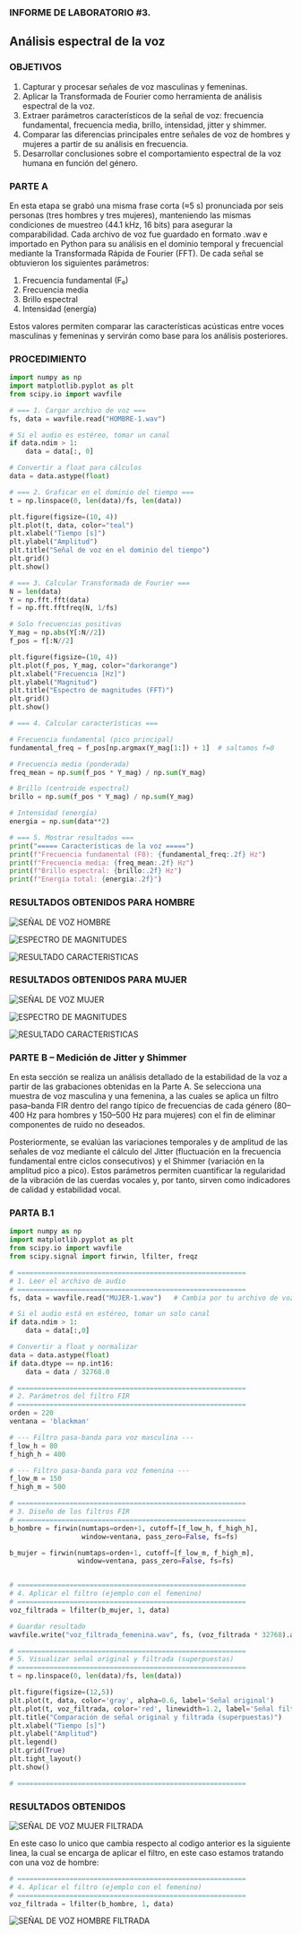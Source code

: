 ### INFORME DE LABORATORIO #3.
Análisis espectral de la voz
---------------
### OBJETIVOS

1. Capturar y procesar señales de voz masculinas y femeninas.
2. Aplicar la Transformada de Fourier como herramienta de análisis espectral de la
voz.
3. Extraer parámetros característicos de la señal de voz: frecuencia fundamental,
frecuencia media, brillo, intensidad, jitter y shimmer.
4. Comparar las diferencias principales entre señales de voz de hombres y mujeres
a partir de su análisis en frecuencia.
5. Desarrollar conclusiones sobre el comportamiento espectral de la voz humana
en función del género.

### PARTE A
En esta etapa se grabó una misma frase corta (≈5 s) pronunciada por seis personas (tres hombres y tres mujeres), manteniendo las mismas condiciones de muestreo (44.1 kHz, 16 bits) para asegurar la comparabilidad.
Cada archivo de voz fue guardado en formato .wav e importado en Python para su análisis en el dominio temporal y frecuencial mediante la Transformada Rápida de Fourier (FFT).
De cada señal se obtuvieron los siguientes parámetros:

1. Frecuencia fundamental (F₀)
2. Frecuencia media
3. Brillo espectral
4. Intensidad (energía)

Estos valores permiten comparar las características acústicas entre voces masculinas y femeninas y servirán como base para los análisis posteriores.

### PROCEDIMIENTO 
```python
import numpy as np
import matplotlib.pyplot as plt
from scipy.io import wavfile

# === 1. Cargar archivo de voz ===
fs, data = wavfile.read("HOMBRE-1.wav")

# Si el audio es estéreo, tomar un canal
if data.ndim > 1:
    data = data[:, 0]

# Convertir a float para cálculos
data = data.astype(float)

# === 2. Graficar en el dominio del tiempo ===
t = np.linspace(0, len(data)/fs, len(data))

plt.figure(figsize=(10, 4))
plt.plot(t, data, color="teal")
plt.xlabel("Tiempo [s]")
plt.ylabel("Amplitud")
plt.title("Señal de voz en el dominio del tiempo")
plt.grid()
plt.show()

# === 3. Calcular Transformada de Fourier ===
N = len(data)
Y = np.fft.fft(data)
f = np.fft.fftfreq(N, 1/fs)

# Solo frecuencias positivas
Y_mag = np.abs(Y[:N//2])
f_pos = f[:N//2]

plt.figure(figsize=(10, 4))
plt.plot(f_pos, Y_mag, color="darkorange")
plt.xlabel("Frecuencia [Hz]")
plt.ylabel("Magnitud")
plt.title("Espectro de magnitudes (FFT)")
plt.grid()
plt.show()

# === 4. Calcular características ===

# Frecuencia fundamental (pico principal)
fundamental_freq = f_pos[np.argmax(Y_mag[1:]) + 1]  # saltamos f=0

# Frecuencia media (ponderada)
freq_mean = np.sum(f_pos * Y_mag) / np.sum(Y_mag)

# Brillo (centroide espectral)
brillo = np.sum(f_pos * Y_mag) / np.sum(Y_mag)

# Intensidad (energía)
energia = np.sum(data**2)

# === 5. Mostrar resultados ===
print("===== Características de la voz =====")
print(f"Frecuencia fundamental (F0): {fundamental_freq:.2f} Hz")
print(f"Frecuencia media: {freq_mean:.2f} Hz")
print(f"Brillo espectral: {brillo:.2f} Hz")
print(f"Energía total: {energia:.2f}")
```

### RESULTADOS OBTENIDOS PARA HOMBRE
![SEÑAL DE VOZ HOMBRE](https://github.com/TomasCobos-rgb/INFORME-3-LAB-SE-ALES/blob/main/IMAGENES/SE%C3%91AL%20DE%20VOZ%20HOMBRE.PNG?raw=true)

![ESPECTRO DE MAGNITUDES](https://github.com/TomasCobos-rgb/INFORME-3-LAB-SE-ALES/blob/main/IMAGENES/ESPECTRO%20DE%20MAGNITUDES%20HOMBRE.PNG?raw=true)

![RESULTADO CARACTERISTICAS](https://github.com/TomasCobos-rgb/INFORME-3-LAB-SE-ALES/blob/main/IMAGENES/CARACTERISTICAS%20DE%20LA%20VOZ.PNG?raw=true)

### RESULTADOS OBTENIDOS PARA MUJER

![SEÑAL DE VOZ MUJER](https://github.com/TomasCobos-rgb/INFORME-3-LAB-SE-ALES/blob/main/IMAGENES/se%C3%B1al%20de%20voz%20mujer.PNG?raw=true)

![ESPECTRO DE MAGNITUDES](https://github.com/TomasCobos-rgb/INFORME-3-LAB-SE-ALES/blob/main/IMAGENES/espectro%20magnitudes%20mujer.PNG?raw=true)

![RESULTADO CARACTERISTICAS](https://github.com/TomasCobos-rgb/INFORME-3-LAB-SE-ALES/blob/main/IMAGENES/caracteristicas%20rta%20mujer.PNG?raw=true)

### PARTE B – Medición de Jitter y Shimmer 

En esta sección se realiza un análisis detallado de la estabilidad de la voz a partir de las grabaciones obtenidas en la Parte A. Se selecciona una muestra de voz masculina y una femenina, a las cuales se aplica un filtro pasa–banda FIR dentro del rango típico de frecuencias de cada género (80–400 Hz para hombres y 150–500 Hz para mujeres) con el fin de eliminar componentes de ruido no deseados.

Posteriormente, se evalúan las variaciones temporales y de amplitud de las señales de voz mediante el cálculo del Jitter (fluctuación en la frecuencia fundamental entre ciclos consecutivos) y el Shimmer (variación en la amplitud pico a pico). Estos parámetros permiten cuantificar la regularidad de la vibración de las cuerdas vocales y, por tanto, sirven como indicadores de calidad y estabilidad vocal.

### PARTA B.1

```python
import numpy as np
import matplotlib.pyplot as plt
from scipy.io import wavfile
from scipy.signal import firwin, lfilter, freqz

# =========================================================
# 1. Leer el archivo de audio
# =========================================================
fs, data = wavfile.read("MUJER-1.wav")   # Cambia por tu archivo de voz

# Si el audio está en estéreo, tomar un solo canal
if data.ndim > 1:
    data = data[:,0]

# Convertir a float y normalizar
data = data.astype(float)
if data.dtype == np.int16:
    data = data / 32768.0

# =========================================================
# 2. Parámetros del filtro FIR
# =========================================================
orden = 220
ventana = 'blackman'

# --- Filtro pasa-banda para voz masculina ---
f_low_h = 80
f_high_h = 400

# --- Filtro pasa-banda para voz femenina ---
f_low_m = 150
f_high_m = 500

# =========================================================
# 3. Diseño de los filtros FIR
# =========================================================
b_hombre = firwin(numtaps=orden+1, cutoff=[f_low_h, f_high_h],
                  window=ventana, pass_zero=False, fs=fs)

b_mujer = firwin(numtaps=orden+1, cutoff=[f_low_m, f_high_m],
                 window=ventana, pass_zero=False, fs=fs)


# =========================================================
# 4. Aplicar el filtro (ejemplo con el femenino)
# =========================================================
voz_filtrada = lfilter(b_mujer, 1, data)

# Guardar resultado
wavfile.write("voz_filtrada_femenina.wav", fs, (voz_filtrada * 32768).astype(np.int16))

# =========================================================
# 5. Visualizar señal original y filtrada (superpuestas)
# =========================================================
t = np.linspace(0, len(data)/fs, len(data))

plt.figure(figsize=(12,5))
plt.plot(t, data, color='gray', alpha=0.6, label='Señal original')
plt.plot(t, voz_filtrada, color='red', linewidth=1.2, label='Señal filtrada (150–500 Hz)')
plt.title("Comparación de señal original y filtrada (superpuestas)")
plt.xlabel("Tiempo [s]")
plt.ylabel("Amplitud")
plt.legend()
plt.grid(True)
plt.tight_layout()
plt.show()

# =========================================================


```
### RESULTADOS OBTENIDOS
![SEÑAL DE VOZ MUJER FILTRADA](https://github.com/TomasCobos-rgb/INFORME-3-LAB-SE-ALES/blob/main/IMAGENES/se%C3%B1al%20filtrada%20mujer.PNG?raw=true)

En este caso lo unico que cambia respecto al codigo anterior es la siguiente linea, la cual se encarga de aplicar el filtro, en este caso estamos tratando con una voz de hombre: 

```python
# =========================================================
# 4. Aplicar el filtro (ejemplo con el femenino)
# =========================================================
voz_filtrada = lfilter(b_hombre, 1, data)
```
![SEÑAL DE VOZ HOMBRE FILTRADA](https://github.com/TomasCobos-rgb/INFORME-3-LAB-SE-ALES/blob/main/IMAGENES/SE%C3%91AL%20DE%20VOZ%20HOMRE%20FILTRADA.PNG?raw=true)
